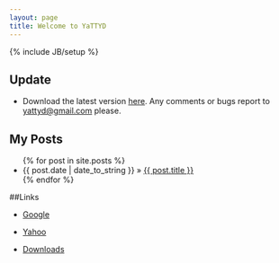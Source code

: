 ```yaml
---
layout: page
title: Welcome to YaTTYD
---
```

{% include JB/setup %}

## Update
- Download the latest version [here](./Downloads/YaTTYD   "Downloads"). Any comments or bugs report to yattyd@gmail.com please.

## My Posts

<ul class="posts">
  {% for post in site.posts %}
    <li><span>{{ post.date | date_to_string }}</span> &raquo; <a href="{{ BASE_PATH }}{{ post.url }}">{{ post.title }}</a></li>
  {% endfor %}
</ul>

##Links
- [Google][1]
- [Yahoo][2]
- [Downloads][3]

  [1]: http://google.com/        "Google"
  [2]: http://search.yahoo.com/  "Yahoo Search"
  [3]: ./Downloads/YaTTYD   "Downloads"

<!-- BEGIN: Powered by Supercounters.com -->
<script type="text/javascript" src="http://widget.supercounters.com/texthit.js"></script>
<script type="text/javascript">var sc_texthit_var = sc_texthit_var || [];sc_text_hit(548097,"","000000");</script>

<!-- END: Powered by Supercounters.com -->
<!-- END: Powered by Supercounters.com -->
